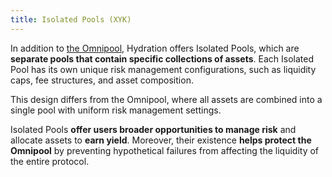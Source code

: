 ```yaml
---
title: Isolated Pools (XYK)
---
```


In addition to [the Omnipool](/products/trading/pools/omnipool), Hydration offers Isolated Pools, which are **separate pools that contain specific collections of assets**. Each Isolated Pool has its own unique risk management configurations, such as liquidity caps, fee structures, and asset composition.

This design differs from the Omnipool, where all assets are combined into a single pool with uniform risk management settings. 

Isolated Pools **offer users broader opportunities to manage risk** and allocate assets to **earn yield**. Moreover, their existence **helps protect the Omnipool** by preventing hypothetical failures from affecting the liquidity of the entire protocol.